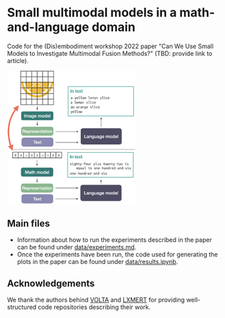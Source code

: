 # Small multimodal models in a math-and-language domain 

Code for the (Dis)embodiment workshop 2022 paper "Can We Use Small Models to Investigate Multimodal Fusion Methods?" (TBD: provide link to article).

<img src="images/overview.png" width="300">

## Main files
* Information about how to run the experiments described in the paper can be found under [data/experiments.md](data/experiments.md). 
* Once the experiments have been run, the code used for generating the plots in the paper can be found under [data/results.ipynb](data/results.ipynb).

## Acknowledgements

We thank the authors behind [VOLTA](https://github.com/e-bug/volta) and [LXMERT](https://github.com/airsplay/lxmert) for providing well-structured code repositories describing their work.
